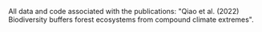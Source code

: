 All data and code associated with the publications: "Qiao et al. (2022) Biodiversity buffers forest ecosystems from compound climate extremes".
